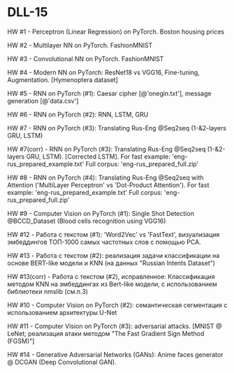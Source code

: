 # DLL-15

HW #1 - Perceptron (Linear Regression) on PyTorch. Boston housing prices

HW #2 - Multilayer NN on PyTorch. FashionMNIST

HW #3 - Convolutional NN on PyTorch. FashionMNIST

HW #4 - Modern NN on PyTorch: ResNet18 vs VGG16, Fine-tuning, Augmentation. [Hymenoptera dataset]

HW #5 - RNN on PyTorch (#1): Caesar cipher [@'onegin.txt'], message generation [@'data.csv']

HW #6 - RNN on PyTorch (#2): RNN, LSTM, GRU

HW #7 - RNN on PyTorch (#3): Translating Rus-Eng @Seq2seq (1-&2-layers GRU,  LSTM)

HW #7(corr) - RNN on PyTorch (#3): Translating Rus-Eng @Seq2seq (1-&2-layers GRU,  LSTM). 
[Corrected LSTM]. For fast example: 'eng-rus_prepared_example.txt' 
Full corpus: 'eng-rus_prepared_full.zip'

HW #8 - RNN on PyTorch (#4): Translating Rus-Eng @Seq2seq with Attention ('MultiLayer Perceptron' vs 'Dot-Product Attention'). 
For fast example: 'eng-rus_prepared_example.txt'
Full corpus: 'eng-rus_prepared_full.zip'

HW #9 - Computer Vision on PyTorch (#1): Single Shot Detection @BCCD_Dataset (Blood cells recognition using VGG16)

HW #12 - Работа с текстом (#1): 'Word2Vec' vs 'FastText', визуализация эмбеддингов ТОП-1000 самых частотных слов с помощью PCA.

HW #13 - Работа с текстом (#2): реализация задачи классификации на основе BERT-like модели и KNN (на данных "Russian Intents Dataset")

HW #13(corr) - Работа с текстом (#2), исправленное: Классификация методом KNN на эмбеддингах из Bert-like модели, с использованием библиотеки nmslib (см.п.3)

HW #10 - Computer Vision on PyTorch (#2): семантическая сегментация с использованием архитектуры U-Net

HW #11 - Computer Vision on PyTorch (#3): adversarial attacks. [MNIST @ LeNet; реализация атаки методом "The Fast Gradient Sign Method (FGSM)"]

HW #14 - Generative Adversarial Networks (GANs): Anime faces generator @ DCGAN (Deep Convolutional GAN).
